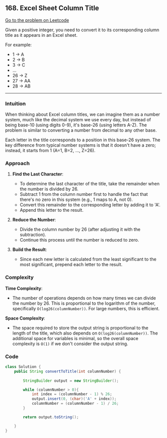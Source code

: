 ## 168. Excel Sheet Column Title

[Go to the problem on Leetcode](https://leetcode.com/problems/excel-sheet-column-title/)

Given a positive integer, you need to convert it to its corresponding column title as it appears in an Excel sheet.

For example:
- 1 -> A
- 2 -> B
- 3 -> C
- ...
- 26 -> Z
- 27 -> AA
- 28 -> AB

---

### Intuition

When thinking about Excel column titles, we can imagine them as a number system, much like the decimal system we use every day, but instead of being base-10 (using digits 0-9), it's base-26 (using letters A-Z). The problem is similar to converting a number from decimal to any other base.

Each letter in the title corresponds to a position in this base-26 system. The key difference from typical number systems is that it doesn't have a zero; instead, it starts from 1 (A=1, B=2, ..., Z=26).

### Approach

1. **Find the Last Character**: 
   - To determine the last character of the title, take the remainder when the number is divided by 26. 
   - Subtract 1 from the column number first to handle the fact that there's no zero in this system (e.g., 1 maps to A, not 0).
   - Convert this remainder to the corresponding letter by adding it to 'A'.
   - Append this letter to the result.

2. **Reduce the Number**: 
   - Divide the column number by 26 (after adjusting it with the subtraction).
   - Continue this process until the number is reduced to zero.

3. **Build the Result**: 
   - Since each new letter is calculated from the least significant to the most significant, prepend each letter to the result.

### Complexity

**Time Complexity**: 
- The number of operations depends on how many times we can divide the number by 26. This is proportional to the logarithm of the number, specifically `O(log26(columnNumber))`. For large numbers, this is efficient.

**Space Complexity**: 
- The space required to store the output string is proportional to the length of the title, which also depends on `O(log26(columnNumber))`. The additional space for variables is minimal, so the overall space complexity is `O(1)` if we don't consider the output string.

### Code

```java
class Solution {
    public String convertToTitle(int columnNumber) {
        
        StringBuilder output = new StringBuilder();

        while (columnNumber > 0){
            int index = (columnNumber - 1) % 26;
            output.insert(0, (char)('A' + index));
            columnNumber = (columnNumber - 1) / 26;
        }

        return output.toString();

    }
}